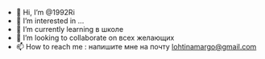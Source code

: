 - 👋 Hi, I’m @1992Ri
- 👀 I’m interested in  ...
- 🌱 I’m currently learning  в школе
- 💞️ I’m looking to collaborate on  всех желающих
- 📫 How to reach me  : напишите мне на почту  lohtinamargo@gmail.com

<!---
1992Ri/1992Ri is a ✨ special ✨ repository because its `README.md` (this file) appears on your GitHub profile.
You can click the Preview link to take a look at your changes.
--->
